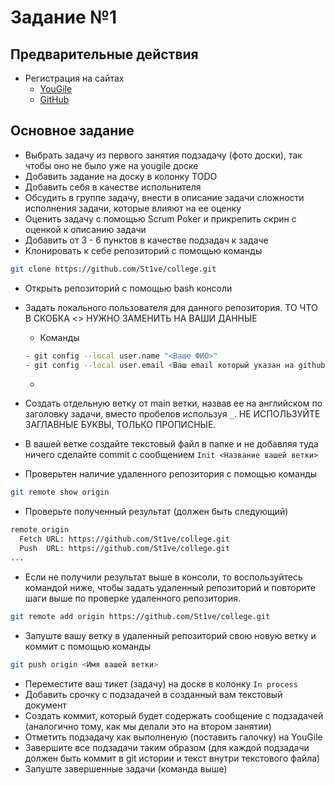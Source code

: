 # Задание №1

## Предварительные действия

- Регистрация на сайтах
  - [YouGile](https://ru.yougile.com/)
  - [GitHub](https://github.com/)

## Основное задание

- Выбрать задачу из первого занятия подзадачу (фото доски), так чтобы оно не было уже на yougile доске
- Добавить задание на доску в колонку TODO
- Добавить себя в качестве испольнителя
- Обсудить в группе задачу, внести в описание задачи сложности исполнения задачи, которые влияют на ее оценку
- Оценить задачу с помощью Scrum Poker и прикрепить скрин с оценкой к описанию задачи
- Добавить от 3 - 6 пунктов в качестве подзадач к задаче
- Клонировать к себе репозиторий с помощью команды

```sh
git clone https://github.com/St1ve/college.git
```

- Открыть репозиторий с помощью bash консоли
- Задать локального пользователя для данного репозитория. ТО ЧТО В СКОБКА <> НУЖНО ЗАМЕНИТЬ НА ВАШИ ДАННЫЕ

  - Команды

  ```sh
  - git config --local user.name "<Ваше ФИО>"
  - git config --local user.email <Ваш email который указан на github>
  ```

  - 

- Создать отдельную ветку от main ветки, назвав ее на английском по заголовку задачи, вместо пробелов используя `_`. НЕ ИСПОЛЬЗУЙТЕ ЗАГЛАВНЫЕ БУКВЫ, ТОЛЬКО ПРОПИСНЫЕ.

- В вашей ветке создайте текстовый файл в папке и не добавляя туда ничего сделайте commit с сообщением
  `Init <Название вашей ветки>`

- Проверьтен наличие удаленного репозитория с помощью команды

```sh
git remote show origin
```

- Проверьте полученный результат (должен быть следующий)

```sh
remote origin
  Fetch URL: https://github.com/St1ve/college.git
  Push  URL: https://github.com/St1ve/college.git
...
```

- Если не получили результат выше в консоли, то воспользуйтесь командой ниже, чтобы задать удаленный репозиторий и повторите шаги выше по проверке удаленного репозитория.

```sh
git remote add origin https://github.com/St1ve/college.git
```

- Запуште вашу ветку в удаленный репозиторий свою новую ветку и коммит c помощью команды

```sh
git push origin <Имя вашей ветки>
```

- Переместите ваш тикет (задачу) на доске в колонку `In process`
- Добавить срочку с подзадачей в созданный вам текстовый документ
- Создать коммит, который будет содержать сообщение с подзадачей (аналогично тому, как мы делали это на втором занятии)
- Отметить подзадачу как выполненую (поставить галочку) на YouGile
- Завершите все подзадачи таким образом (для каждой подзадачи должен быть коммит в git истории и текст внутри текстового файла)
- Запуште завершенные задачи (команда выше)
